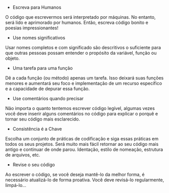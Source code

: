 - Escreva para Humanos

O código que escrevermos será interpretado por máquinas. No entanto, será lido e aprimorado por humanos. Então, escreva código bonito e poesias impressionantes!

- Use nomes significativos

Usar nomes completos e com significado são descritivos o suficiente para que outras pessoas possam entender o propósito da variável, função ou objeto.

- Uma tarefa para uma função

Dê a cada função (ou método) apenas um tarefa. Isso deixará suas funções menores e aumentará seu foco e implementação de um recurso específico e a capacidade de depurar essa função.

- Use comentários quando precisar

Não importa o quanto tentemos escrever código legível, algumas vezes você deve inserir alguns comentários no código para explicar o porquê e tornar seu código mais esclarecido.

- Consistência é a Chave

Escolha um conjunto de práticas de codificação e siga essas práticas em todos os seus projetos. Será muito mais fácil retornar ao seu código mais antigo e continuar de onde parou. Identação, estilo de nomeação, estrutura de arquivos, etc.

- Revise o seu código

Ao escrever o código, se você deseja mantê-lo da melhor forma, é necessário atualizá-lo de forma proativa. Você deve revisá-lo regularmente, limpá-lo...